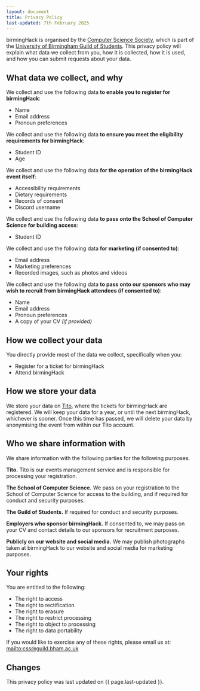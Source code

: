```yaml
---
layout: document
title: Privacy Policy
last-updated: 7th February 2025
---
```


birmingHack is organised by the [Computer Science Society](https://cssbham.com), which is part of the [University of Birmingham Guild of Students](https://guildofstudents.com).
This privacy policy will explain what data we collect from you, how it is collected, how it is used, and how you can submit requests about your data.

## What data we collect, and why

We collect and use the following data **to enable you to register for birmingHack**:

- Name
- Email address
- Pronoun preferences

We collect and use the following data **to ensure you meet the eligibility requirements for birmingHack**:

- Student ID
- Age

We collect and use the following data **for the operation of the birmingHack event itself**:

- Accessibility requirements
- Dietary requirements
- Records of consent
- Discord username

We collect and use the following data **to pass onto the School of Computer Science for building access**:

- Student ID

We collect and use the following data **for marketing (if consented to)**:

- Email address
- Marketing preferences
- Recorded images, such as photos and videos

We collect and use the following data **to pass onto our sponsors who may wish to recruit from birmingHack attendees (if consented to)**:

- Name
- Email address
- Pronoun preferences
- A copy of your CV *(if provided)*

## How we collect your data

You directly provide most of the data we collect, specifically when you:

- Register for a ticket for birmingHack
- Attend birmingHack

## How we store your data

We store your data on [Tito](https://ti.to/), where the tickets for birmingHack are registered.
We will keep your data for a year, or until the next birmingHack, whichever is sooner.
Once this time has passed, we will delete your data by anonymising the event from within our Tito account.

## Who we share information with

We share information with the following parties for the following purposes.

**Tito.** Tito is our events management service and is responsible for processing your registration.

**The School of Computer Science.** We pass on your registration to the School of Computer Science for access to the building, and if required for conduct and security purposes.

**The Guild of Students.** If required for conduct and security purposes.

**Employers who sponsor birmingHack.** If consented to, we may pass on your CV and contact details to our sponsors for recruitment purposes.

**Publicly on our website and social media.** We may publish photographs taken at birmingHack to our website and social media for marketing purposes.

## Your rights

You are entitled to the following:

- The right to access
- The right to rectification
- The right to erasure
- The right to restrict processing
- The right to object to processing
- The right to data portability

If you would like to exercise any of these rights, please email us at: <mailto:css@guild.bham.ac.uk>

## Changes

This privacy policy was last updated on {{ page.last-updated }}.
